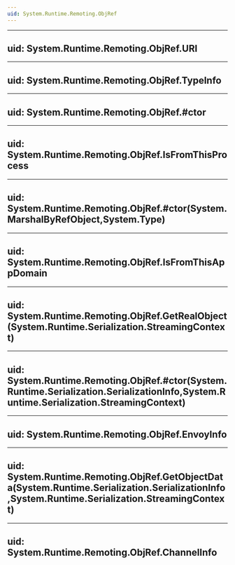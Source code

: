 ```yaml
---
uid: System.Runtime.Remoting.ObjRef
---
```


---
uid: System.Runtime.Remoting.ObjRef.URI
---

---
uid: System.Runtime.Remoting.ObjRef.TypeInfo
---

---
uid: System.Runtime.Remoting.ObjRef.#ctor
---

---
uid: System.Runtime.Remoting.ObjRef.IsFromThisProcess
---

---
uid: System.Runtime.Remoting.ObjRef.#ctor(System.MarshalByRefObject,System.Type)
---

---
uid: System.Runtime.Remoting.ObjRef.IsFromThisAppDomain
---

---
uid: System.Runtime.Remoting.ObjRef.GetRealObject(System.Runtime.Serialization.StreamingContext)
---

---
uid: System.Runtime.Remoting.ObjRef.#ctor(System.Runtime.Serialization.SerializationInfo,System.Runtime.Serialization.StreamingContext)
---

---
uid: System.Runtime.Remoting.ObjRef.EnvoyInfo
---

---
uid: System.Runtime.Remoting.ObjRef.GetObjectData(System.Runtime.Serialization.SerializationInfo,System.Runtime.Serialization.StreamingContext)
---

---
uid: System.Runtime.Remoting.ObjRef.ChannelInfo
---
